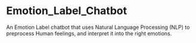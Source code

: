 # Emotion_Label_Chatbot
An Emotion Label chatbot that uses Natural Language Processing (NLP) to preprocess Human feelings, and interpret it into the right emotions.

